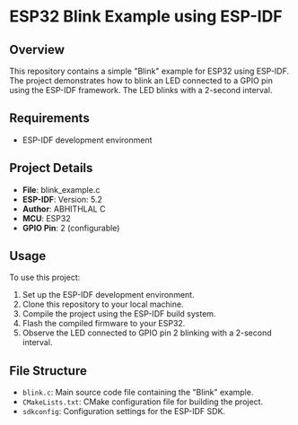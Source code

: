 # ESP32 Blink Example using ESP-IDF

## Overview

This repository contains a simple "Blink" example for ESP32 using ESP-IDF. The project demonstrates how to blink an LED connected to a GPIO pin using the ESP-IDF framework. The LED blinks with a 2-second interval.

## Requirements

- ESP-IDF development environment

## Project Details

- **File**: blink_example.c
- **ESP-IDF**: Version: 5.2
- **Author**: ABHITHLAL C
- **MCU**: ESP32
- **GPIO Pin**: 2 (configurable)

## Usage

To use this project:

1. Set up the ESP-IDF development environment.
2. Clone this repository to your local machine.
3. Compile the project using the ESP-IDF build system.
4. Flash the compiled firmware to your ESP32.
5. Observe the LED connected to GPIO pin 2 blinking with a 2-second interval.

## File Structure

- `blink.c`: Main source code file containing the "Blink" example.
- `CMakeLists.txt`: CMake configuration file for building the project.
- `sdkconfig`: Configuration settings for the ESP-IDF SDK.
